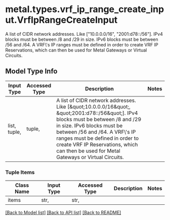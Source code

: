# metal.types.vrf_ip_range_create_input.VrfIpRangeCreateInput

A list of CIDR network addresses. Like [\"10.0.0.0/16\", \"2001:d78::/56\"]. IPv4 blocks must be between /8 and /29 in size. IPv6 blocks must be between /56 and /64. A VRF\\'s IP ranges must be defined in order to create VRF IP Reservations, which can then be used for Metal Gateways or Virtual Circuits.

## Model Type Info
Input Type | Accessed Type | Description | Notes
------------ | ------------- | ------------- | -------------
list, tuple,  | tuple,  | A list of CIDR network addresses. Like [\&quot;10.0.0.0/16\&quot;, \&quot;2001:d78::/56\&quot;]. IPv4 blocks must be between /8 and /29 in size. IPv6 blocks must be between /56 and /64. A VRF\\&#x27;s IP ranges must be defined in order to create VRF IP Reservations, which can then be used for Metal Gateways or Virtual Circuits. | 

### Tuple Items
Class Name | Input Type | Accessed Type | Description | Notes
------------- | ------------- | ------------- | ------------- | -------------
items | str,  | str,  |  | 

[[Back to Model list]](../../README.md#documentation-for-models) [[Back to API list]](../../README.md#documentation-for-api-endpoints) [[Back to README]](../../README.md)

